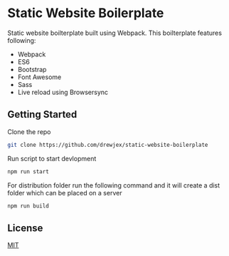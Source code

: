 # Static Website Boilerplate

Static website boilterplate built using Webpack. This boilterplate features following:

- Webpack
- ES6
- Bootstrap
- Font Awesome
- Sass
- Live reload using Browsersync

## Getting Started

Clone the repo

```sh
git clone https://github.com/drewjex/static-website-boilerplate
```

Run script to start devlopment
```sh
npm run start
```

For distribution folder run the following command and it will create a dist folder which can be placed on a server
```sh
npm run build
```

## License
[MIT](LICENSE)

